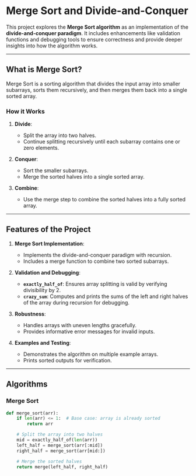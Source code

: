 # Merge Sort and Divide-and-Conquer

This project explores the **Merge Sort algorithm** as an implementation of the **divide-and-conquer paradigm**. It includes enhancements like validation functions and debugging tools to ensure correctness and provide deeper insights into how the algorithm works.

---

## What is Merge Sort?

Merge Sort is a sorting algorithm that divides the input array into smaller subarrays, sorts them recursively, and then merges them back into a single sorted array.

### **How it Works**
1. **Divide**:  
   - Split the array into two halves.
   - Continue splitting recursively until each subarray contains one or zero elements.

2. **Conquer**:  
   - Sort the smaller subarrays.
   - Merge the sorted halves into a single sorted array.

3. **Combine**:  
   - Use the merge step to combine the sorted halves into a fully sorted array.

---

## Features of the Project

1. **Merge Sort Implementation**:
   - Implements the divide-and-conquer paradigm with recursion.
   - Includes a merge function to combine two sorted subarrays.

2. **Validation and Debugging**:
   - **`exactly_half_of`**: Ensures array splitting is valid by verifying divisibility by 2.
   - **`crazy_sum`**: Computes and prints the sums of the left and right halves of the array during recursion for debugging.

3. **Robustness**:
   - Handles arrays with uneven lengths gracefully.
   - Provides informative error messages for invalid inputs.

4. **Examples and Testing**:
   - Demonstrates the algorithm on multiple example arrays.
   - Prints sorted outputs for verification.

---

## Algorithms

### **Merge Sort**
```python
def merge_sort(arr):
    if len(arr) <= 1:  # Base case: array is already sorted
        return arr

    # Split the array into two halves
    mid = exactly_half_of(len(arr))
    left_half = merge_sort(arr[:mid])
    right_half = merge_sort(arr[mid:])

    # Merge the sorted halves
    return merge(left_half, right_half)
